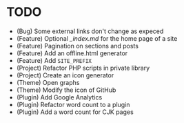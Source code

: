 # TODO

* (Bug) Some external links don't change as expeced
* (Feature) Optional *_index.md* for the home page of a site
* (Feature) Pagination on sections and posts
* (Feature) Add an offline.html generator
* (Feature) Add `SITE_PREFIX`
* (Project) Refactor PHP scripts in private library
* (Project) Create an icon generator
* (Theme) Open graphs
* (Theme) Modify the icon of GitHub
* (Plugin) Add Google Analytics
* (Plugin) Refactor word count to a plugin
* (Plugin) Add a word count for CJK pages
